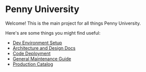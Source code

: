 # Penny University

Welcome! This is the main project for all things Penny University.
 
Here's are some things you might find useful:
* [Dev Environment Setup](docs/development_environment.md)
* [Architecture and Design Docs](docs/achitecture_and_design)
* [Code Deployment](docs/ci_and_deployment.md)
* [General Maintenance Guide](docs/maintenance_guide.md)
* [Production Catalog](docs/product_catalog.md)

